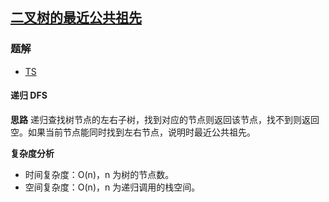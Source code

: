 ## [二叉树的最近公共祖先](https://leetcode-cn.com/problems/lowest-common-ancestor-of-a-binary-tree/)
### 题解
+ [TS](../../ts/256/236.ts)

#### 递归 DFS
**思路**
递归查找树节点的左右子树，找到对应的节点则返回该节点，找不到则返回空。如果当前节点能同时找到左右节点，说明时最近公共祖先。

**复杂度分析**
+ 时间复杂度：O(n)，n 为树的节点数。
+ 空间复杂度：O(n)，n 为递归调用的栈空间。